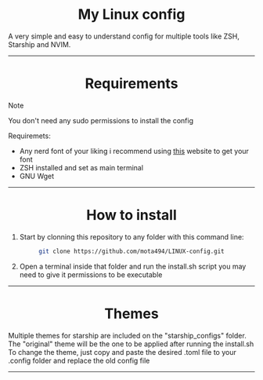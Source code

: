 <div align="center">

# My Linux config

</div>

A very simple and easy to understand config for multiple tools like ZSH, Starship and NVIM.

<div align="center">

---

# Requirements

</div>

> [!Note]
> You don't need any sudo permissions to install the config

Requiremets:
- Any nerd font of your liking i recommend using [this](https://www.nerdfonts.com/) website to get your font
- ZSH installed and set as main terminal
- GNU Wget

---

<div align="center">

# How to install

</div>

1. Start by clonning this repository to any folder with this command line:

<div align="center">
  
```bash
git clone https://github.com/mota494/LINUX-config.git
```

</div>

2. Open a terminal inside that folder and run the install.sh script you may need to give it permissions to be executable

---


<div align="center">

# Themes

</div>

Multiple themes for starship are included on the "starship_configs" folder. The "original" theme will be the one to be applied after running the install.sh
To change the theme, just copy and paste the desired .toml file to your .config folder and replace the old config file

---
